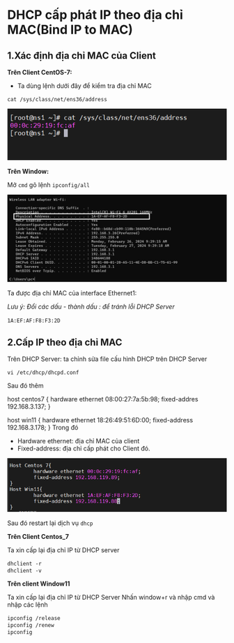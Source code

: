 # DHCP cấp phát IP theo địa chỉ MAC(Bind IP to MAC)

## 1.Xác định địa chỉ MAC của Client

**Trên Client CentOS-7:**
- Ta dùng lệnh dưới đây để kiểm tra địa chỉ MAC
```
cat /sys/class/net/ens36/address
```
![alt text](../imgs/38.png)


**Trên Window:**

Mở `cmd` gõ lệnh `ipconfig/all`

![alt text](../imgs/39.png)

Ta được địa chỉ MAC của interface Ethernet1:

*Lưu ý: Đổi các dấu - thành dấu : để tránh lỗi DHCP Server*

`1A:EF:AF:F8:F3:2D`


## 2.Cấp IP theo địa chỉ MAC

Trên DHCP Server: ta chỉnh sửa file cấu hình DHCP trên DHCP Server

```
vi /etc/dhcp/dhcpd.conf
```

Sau đó thêm

host centos7 { hardware ethernet 08:00:27:7a:5b:98; fixed-addres 192.168.3.137; }

host win11 { hardware ethernet 18:26:49:51:6D:00; fixed-address 192.168.3.178; } Trong đó

- Hardware ethernet: địa chỉ MAC của client
- Fixed-address: địa chỉ cấp phát cho Client đó.

![alt text](../imgs/40.png)

Sau đó restart lại dịch vụ `dhcp`

**Trên Client Centos_7**

Ta xin cấp lại địa chỉ IP từ DHCP server

```
dhclient -r
dhclient -v
```


**Trên client Window11**

Ta xin cấp lại địa chỉ IP từ DHCP Server Nhấn window+r và nhập cmd và nhập các lệnh

```
ipconfig /release
ipconfig /renew
ipconfig
```